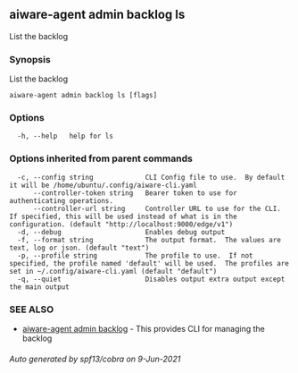 ## aiware-agent admin backlog ls

List the backlog

### Synopsis

List the backlog

```
aiware-agent admin backlog ls [flags]
```

### Options

```
  -h, --help   help for ls
```

### Options inherited from parent commands

```
  -c, --config string             CLI Config file to use.  By default it will be /home/ubuntu/.config/aiware-cli.yaml
      --controller-token string   Bearer token to use for authenticating operations.
      --controller-url string     Controller URL to use for the CLI.  If specified, this will be used instead of what is in the configuration. (default "http://localhost:9000/edge/v1")
  -d, --debug                     Enables debug output
  -f, --format string             The output format.  The values are text, log or json. (default "text")
  -p, --profile string            The profile to use.  If not specified, the profile named 'default' will be used.  The profiles are set in ~/.config/aiware-cli.yaml (default "default")
  -q, --quiet                     Disables output extra output except the main output
```

### SEE ALSO

* [aiware-agent admin backlog](/cli/aiware-agent_admin_backlog.md)	 - This provides CLI for managing the backlog

###### Auto generated by spf13/cobra on 9-Jun-2021
